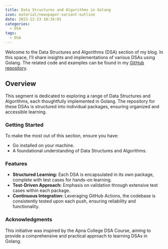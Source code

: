 ```yaml
---
title: Data Structures and Algorithms in Golang
icon: material/newspaper-variant-outline
date: 2023-12-23 10:34:01
categories:
  - DSA
tags:
  - DSA
---
```

Welcome to the Data Structures and Algorithms (DSA) section of my blog. In this space, I'll share insights and implementations of various DSAs using Golang. The related code and examples can be found in my [GitHub repository](https://github.com/imyashkale/dsa).

## Overview

This segment is dedicated to exploring a range of Data Structures and Algorithms, each thoughtfully implemented in Golang. The repository for these DSAs is structured into individual packages, ensuring organized and accessible learning.

### Getting Started

To make the most out of this section, ensure you have:

- Go installed on your machine.
- A foundational understanding of Data Structures and Algorithms.

### Features

- **Structured Learning:** Each DSA is encapsulated in its own package, complete with test cases for hands-on learning.
- **Test-Driven Approach:** Emphasis on validation through extensive test cases within each package.
- **Continuous Integration:** Leveraging GitHub Actions, the codebase is consistently tested upon each push, ensuring reliability and functionality.

### Acknowledgments

This initiative was inspired by the Apna College DSA Course, aiming to provide a comprehensive and practical approach to learning DSAs in Golang.


